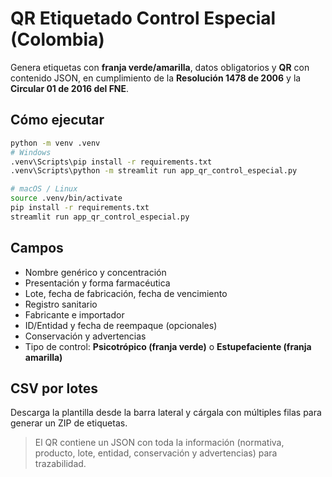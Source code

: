 # QR Etiquetado Control Especial (Colombia)

Genera etiquetas con **franja verde/amarilla**, datos obligatorios y **QR** con contenido JSON, en cumplimiento de la **Resolución 1478 de 2006** y la **Circular 01 de 2016 del FNE**.

## Cómo ejecutar
```bash
python -m venv .venv
# Windows
.venv\Scripts\pip install -r requirements.txt
.venv\Scripts\python -m streamlit run app_qr_control_especial.py

# macOS / Linux
source .venv/bin/activate
pip install -r requirements.txt
streamlit run app_qr_control_especial.py
```

## Campos
- Nombre genérico y concentración
- Presentación y forma farmacéutica
- Lote, fecha de fabricación, fecha de vencimiento
- Registro sanitario
- Fabricante e importador
- ID/Entidad y fecha de reempaque (opcionales)
- Conservación y advertencias
- Tipo de control: **Psicotrópico (franja verde)** o **Estupefaciente (franja amarilla)**

## CSV por lotes
Descarga la plantilla desde la barra lateral y cárgala con múltiples filas para generar un ZIP de etiquetas.

> El QR contiene un JSON con toda la información (normativa, producto, lote, entidad, conservación y advertencias) para trazabilidad.
